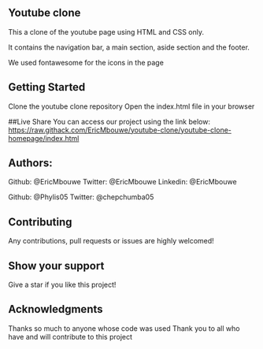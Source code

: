 ## Youtube clone

This a clone of the youtube page using HTML and CSS only.

It contains the navigation bar, a main section, aside section and the footer. 

We used fontawesome for the icons in the page

## Getting Started

Clone the youtube clone repository
Open the index.html file in your browser

##Live Share 
You can access our project using the link below:
https://raw.githack.com/EricMbouwe/youtube-clone/youtube-clone-homepage/index.html

## Authors:

Github: @EricMbouwe
Twitter: @EricMbouwe
Linkedin: @EricMbouwe

Github: @Phylis05
Twitter: @chepchumba05

## Contributing

Any contributions, pull requests or issues are highly welcomed!

## Show your support
Give a star if you like this project!

## Acknowledgments
Thanks so much to anyone whose code was used
Thank you to all who have and will contribute to this project








